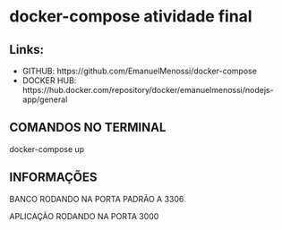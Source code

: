 # docker-compose atividade final
## Links:
<ul>
<li>GITHUB: https://github.com/EmanuelMenossi/docker-compose
<li>DOCKER HUB: https://hub.docker.com/repository/docker/emanuelmenossi/nodejs-app/general
</ul>

## COMANDOS NO TERMINAL
<p>docker-compose up</p>

## INFORMAÇÕES
<p>BANCO RODANDO NA PORTA PADRÃO A 3306</p>
<p>APLICAÇÃO RODANDO NA PORTA 3000</p>
